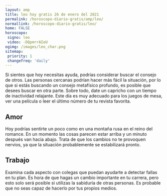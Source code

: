 ```yaml
---
layout: amp
title: leo hoy gratis 26 de enero del 2021 
permalink: /horoscopo-diario-gratis/amp/leo/
normallink: /horoscopo-diario-gratis/leo/
home: FALSE
horoscopo:
 signo: leo
 video: -DQpmrrAIeU
ogimg: /images/leo_char.png
sitemap:
 priority: 1
 changefreq: 'daily'
---
```



Si sientes que hoy necesitas ayuda, podrías considerar buscar el consejo de otros. Las personas cercanas podrían hacer más fácil la situación, por lo que si estás buscando un consejo metafísico profundo, es posible que desees buscar en otra parte. Sobre todo, date un capricho con un tiempo de inactividad relajante. Este día es muy adecuado para los juegos de mesa, ver una película o leer el último número de tu revista favorita.

## Amor

Hoy podrías sentirte un poco como en una montaña rusa en el reino del romance. En un momento las cosas parecen estar arriba y un minuto después van hacia abajo. Trata de que los cambios no te provoquen nervios, ya que la situación probablemente se estabilizará pronto.

## Trabajo

Examina cada aspecto con colegas que puedan ayudarte a detectar fallas en tu plan. Es hora de que hagas un cambio importante en tu carrera, pero esto solo será posible si utilizas la sabiduría de otras personas. Es probable que no seas capaz de hacerlo por tus propios medios.